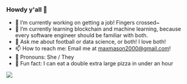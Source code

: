 ### Howdy y'all 👋

<!--
**maxsaystransrights/maxsaystransrights** is a ✨ _special_ ✨ repository because its `README.md` (this file) appears on your GitHub profile.
-->

- 🔭 I’m currently working on getting a job! Fingers crossed~  
- 🌱 I’m currently learning blockchain and machine learning, because every software engineer should be familiar with both.
- 💬 Ask me about football or data science, or both! I love both! 
- 📫 How to reach me: Email me at [maxmason2000@gmail.com](mailto:maxmason2000@gmail.com)!
- 👩 Pronouns: She / They
- 🍕 Fun fact: I can eat a double extra large pizza in under an hour

![](https://komarev.com/ghpvc/?username=maxsaystransrights&color=ff69b4)
